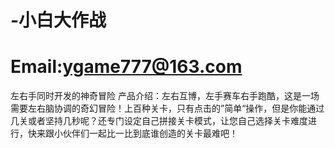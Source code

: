 # -小白大作战
# Email:ygame777@163.com
左右手同时开发的神奇冒险
产品介绍：左右互博，左手赛车右手跑酷，这是一场需要左右脑协调的奇幻冒险！上百种关卡，只有点击的”简单“操作，但是你能通过几关或者坚持几秒呢？还专门设定自己拼接关卡模式，让您自己选择关卡难度进行，快来跟小伙伴们一起比一比到底谁创造的关卡最难吧！
